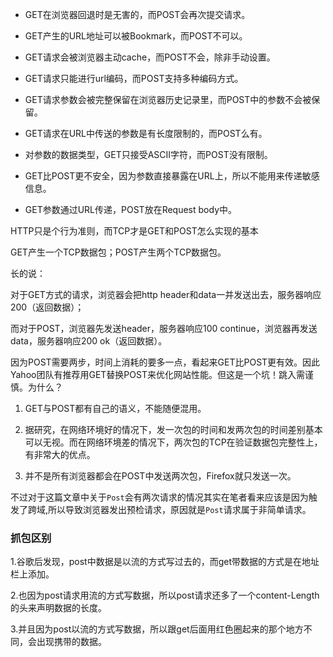 - GET在浏览器回退时是无害的，而POST会再次提交请求。

   

- GET产生的URL地址可以被Bookmark，而POST不可以。

   

- GET请求会被浏览器主动cache，而POST不会，除非手动设置。

   

- GET请求只能进行url编码，而POST支持多种编码方式。

   

- GET请求参数会被完整保留在浏览器历史记录里，而POST中的参数不会被保留。

   

- GET请求在URL中传送的参数是有长度限制的，而POST么有。

   

- 对参数的数据类型，GET只接受ASCII字符，而POST没有限制。

   

- GET比POST更不安全，因为参数直接暴露在URL上，所以不能用来传递敏感信息。

   

- GET参数通过URL传递，POST放在Request body中。



HTTP只是个行为准则，而TCP才是GET和POST怎么实现的基本



GET产生一个TCP数据包；POST产生两个TCP数据包。

 

长的说：

对于GET方式的请求，浏览器会把http header和data一并发送出去，服务器响应200（返回数据）；

而对于POST，浏览器先发送header，服务器响应100 continue，浏览器再发送data，服务器响应200 ok（返回数据）。

 

因为POST需要两步，时间上消耗的要多一点，看起来GET比POST更有效。因此Yahoo团队有推荐用GET替换POST来优化网站性能。但这是一个坑！跳入需谨慎。为什么？

1. GET与POST都有自己的语义，不能随便混用。

2. 据研究，在网络环境好的情况下，发一次包的时间和发两次包的时间差别基本可以无视。而在网络环境差的情况下，两次包的TCP在验证数据包完整性上，有非常大的优点。

3. 并不是所有浏览器都会在POST中发送两次包，Firefox就只发送一次。

 不过对于这篇文章中关于`Post`会有两次请求的情况其实在笔者看来应该是因为触发了跨域,所以导致浏览器发出预检请求，原因就是`Post`请求属于非简单请求。





### 抓包区别

1.谷歌后发现，post中数据是以流的方式写过去的，而get带数据的方式是在地址栏上添加。

2.也因为post请求用流的方式写数据，所以post请求还多了一个content-Length的头来声明数据的长度。

3.并且因为post以流的方式写数据，所以跟get后面用红色圈起来的那个地方不同，会出现携带的数据。